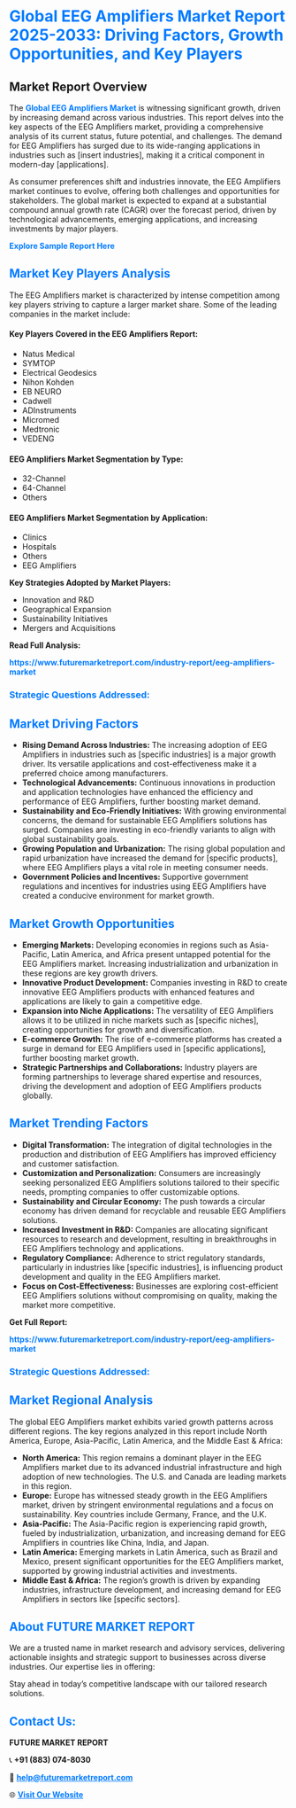 <h1 style="color: #007BFF;">Global EEG Amplifiers Market Report 2025-2033: Driving Factors, Growth Opportunities, and Key Players</h1>

<section id="overview">
<h2>Market Report Overview</h2>
<p>The <a href="https://www.futuremarketreport.com/industry-report/eeg-amplifiers-market" style="color: #007BFF; text-decoration: none;"><strong>Global EEG Amplifiers Market</strong></a> is witnessing significant growth, driven by increasing demand across various industries. This report delves into the key aspects of the EEG Amplifiers market, providing a comprehensive analysis of its current status, future potential, and challenges. The demand for EEG Amplifiers has surged due to its wide-ranging applications in industries such as [insert industries], making it a critical component in modern-day [applications].</p>
<p>As consumer preferences shift and industries innovate, the EEG Amplifiers market continues to evolve, offering both challenges and opportunities for stakeholders. The global market is expected to expand at a substantial compound annual growth rate (CAGR) over the forecast period, driven by technological advancements, emerging applications, and increasing investments by major players.</p>
</section>

<section id="overview">
<p><a href="https://www.futuremarketreport.com/request-sample/reportId=125223" style="color: #007BFF; text-decoration: none;"><strong>Explore Sample Report Here</strong></a></p>
</section>

<section id="key-players">
<h2 style="color: #007BFF;">Market Key Players Analysis</h2>
<p>The EEG Amplifiers market is characterized by intense competition among key players striving to capture a larger market share. Some of the leading companies in the market include:</p>
<h4>Key Players Covered in the EEG Amplifiers Report:</h4>
<ul><li>Natus Medical</li><li>SYMTOP</li><li>Electrical Geodesics</li><li>Nihon Kohden</li><li>EB NEURO</li><li>Cadwell</li><li>ADInstruments</li><li>Micromed</li><li>Medtronic</li><li>VEDENG</li></ul>
<h4>EEG Amplifiers Market Segmentation by Type:</h4>
<ul><li>32-Channel</li><li>64-Channel</li><li>Others</li></ul>

<h4>EEG Amplifiers Market Segmentation by Application:</h4>
<ul><li>Clinics</li><li>Hospitals</li><li>Others</li><li>EEG Amplifiers</li></ul>
<p><strong>Key Strategies Adopted by Market Players:</strong></p>
<ul>
<li>Innovation and R&D</li>
<li>Geographical Expansion</li>
<li>Sustainability Initiatives</li>
<li>Mergers and Acquisitions</li>
</ul>
</section>

<section>
<p><strong>Read Full Analysis: </strong></p><a href="https://www.futuremarketreport.com/industry-report/eeg-amplifiers-market" style="color: #007BFF; text-decoration: none;"><strong>https://www.futuremarketreport.com/industry-report/eeg-amplifiers-market</strong></a>
<h3 style="color: #007BFF;">Strategic Questions Addressed:</h3>
</section>

<section id="driving-factors">
<h2 style="color: #007BFF;">Market Driving Factors</h2>
<ul>
<li><strong>Rising Demand Across Industries:</strong> The increasing adoption of EEG Amplifiers in industries such as [specific industries] is a major growth driver. Its versatile applications and cost-effectiveness make it a preferred choice among manufacturers.</li>
<li><strong>Technological Advancements:</strong> Continuous innovations in production and application technologies have enhanced the efficiency and performance of EEG Amplifiers, further boosting market demand.</li>
<li><strong>Sustainability and Eco-Friendly Initiatives:</strong> With growing environmental concerns, the demand for sustainable EEG Amplifiers solutions has surged. Companies are investing in eco-friendly variants to align with global sustainability goals.</li>
<li><strong>Growing Population and Urbanization:</strong> The rising global population and rapid urbanization have increased the demand for [specific products], where EEG Amplifiers plays a vital role in meeting consumer needs.</li>
<li><strong>Government Policies and Incentives:</strong> Supportive government regulations and incentives for industries using EEG Amplifiers have created a conducive environment for market growth.</li>
</ul>
</section>

<section id="growth-opportunities">
<h2 style="color: #007BFF;">Market Growth Opportunities</h2>
<ul>
<li><strong>Emerging Markets:</strong> Developing economies in regions such as Asia-Pacific, Latin America, and Africa present untapped potential for the EEG Amplifiers market. Increasing industrialization and urbanization in these regions are key growth drivers.</li>
<li><strong>Innovative Product Development:</strong> Companies investing in R&D to create innovative EEG Amplifiers products with enhanced features and applications are likely to gain a competitive edge.</li>
<li><strong>Expansion into Niche Applications:</strong> The versatility of EEG Amplifiers allows it to be utilized in niche markets such as [specific niches], creating opportunities for growth and diversification.</li>
<li><strong>E-commerce Growth:</strong> The rise of e-commerce platforms has created a surge in demand for EEG Amplifiers used in [specific applications], further boosting market growth.</li>
<li><strong>Strategic Partnerships and Collaborations:</strong> Industry players are forming partnerships to leverage shared expertise and resources, driving the development and adoption of EEG Amplifiers products globally.</li>
</ul>
</section>

<section id="trending-factors">
<h2 style="color: #007BFF;">Market Trending Factors</h2>
<ul>
<li><strong>Digital Transformation:</strong> The integration of digital technologies in the production and distribution of EEG Amplifiers has improved efficiency and customer satisfaction.</li>
<li><strong>Customization and Personalization:</strong> Consumers are increasingly seeking personalized EEG Amplifiers solutions tailored to their specific needs, prompting companies to offer customizable options.</li>
<li><strong>Sustainability and Circular Economy:</strong> The push towards a circular economy has driven demand for recyclable and reusable EEG Amplifiers solutions.</li>
<li><strong>Increased Investment in R&D:</strong> Companies are allocating significant resources to research and development, resulting in breakthroughs in EEG Amplifiers technology and applications.</li>
<li><strong>Regulatory Compliance:</strong> Adherence to strict regulatory standards, particularly in industries like [specific industries], is influencing product development and quality in the EEG Amplifiers market.</li>
<li><strong>Focus on Cost-Effectiveness:</strong> Businesses are exploring cost-efficient EEG Amplifiers solutions without compromising on quality, making the market more competitive.</li>
</ul>
</section>

<section>
<p><strong>Get Full Report: </strong></p><a href="https://www.futuremarketreport.com/industry-report/eeg-amplifiers-market" style="color: #007BFF; text-decoration: none;"><strong>https://www.futuremarketreport.com/industry-report/eeg-amplifiers-market</strong></a>
<h3 style="color: #007BFF;">Strategic Questions Addressed:</h3>
</section>


<section id="regional-analysis">
<h2 style="color: #007BFF;">Market Regional Analysis</h2>
<p>The global EEG Amplifiers market exhibits varied growth patterns across different regions. The key regions analyzed in this report include North America, Europe, Asia-Pacific, Latin America, and the Middle East & Africa:</p>
<ul>
<li><strong>North America:</strong> This region remains a dominant player in the EEG Amplifiers market due to its advanced industrial infrastructure and high adoption of new technologies. The U.S. and Canada are leading markets in this region.</li>
<li><strong>Europe:</strong> Europe has witnessed steady growth in the EEG Amplifiers market, driven by stringent environmental regulations and a focus on sustainability. Key countries include Germany, France, and the U.K.</li>
<li><strong>Asia-Pacific:</strong> The Asia-Pacific region is experiencing rapid growth, fueled by industrialization, urbanization, and increasing demand for EEG Amplifiers in countries like China, India, and Japan.</li>
<li><strong>Latin America:</strong> Emerging markets in Latin America, such as Brazil and Mexico, present significant opportunities for the EEG Amplifiers market, supported by growing industrial activities and investments.</li>
<li><strong>Middle East & Africa:</strong> The region’s growth is driven by expanding industries, infrastructure development, and increasing demand for EEG Amplifiers in sectors like [specific sectors].</li>
</ul>
</section>

<footer>
<h2 style="color: #007BFF;">About FUTURE MARKET REPORT</h2>
<p>We are a trusted name in market research and advisory services, delivering actionable insights and strategic support to businesses across diverse industries. Our expertise lies in offering:</p>

<p>Stay ahead in today’s competitive landscape with our tailored research solutions.</p>

<h2 style="color: #007BFF;">Contact Us:</h2>
<p><strong>FUTURE MARKET REPORT</strong></p>
<p>📞 <strong>+91 (883) 074-8030</strong></p>
<p>📧 <strong><a href="mailto:help@futuremarketreport.com" style="color: #007BFF;">help@futuremarketreport.com</a></strong></p>
<p>🌐 <strong><a href="https://www.futuremarketreport.com/" style="color: #007BFF;">Visit Our Website</a></strong></p>
</footer>